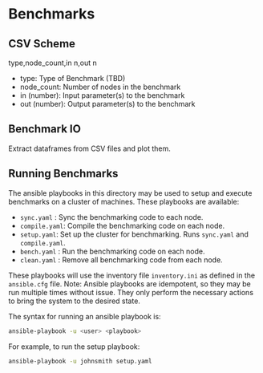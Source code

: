 
# Benchmarks

## CSV Scheme

type,node_count,in n,out n 

- type: Type of Benchmark (TBD)
- node_count: Number of nodes in the benchmark
- in (number): Input parameter(s) to the benchmark
- out (number): Output parameter(s) to the benchmark

## Benchmark IO

Extract dataframes from CSV files and plot them.

## Running Benchmarks

The ansible playbooks in this directory may be used to setup and execute benchmarks on a cluster of machines.
These playbooks are available:
- `sync.yaml`  : Sync the benchmarking code to each node.
- `compile.yaml`: Compile the benchmarking code on each node.
- `setup.yaml`: Set up the cluster for benchmarking. Runs `sync.yaml` and `compile.yaml`.
- `bench.yaml` : Run the benchmarking code on each node.
- `clean.yaml` : Remove all benchmarking code from each node.

These playbooks will use the inventory file `inventory.ini` as defined in the `ansible.cfg` file.
Note: Ansible playbooks are idempotent, so they may be run multiple times without issue.
They only perform the necessary actions to bring the system to the desired state.

The syntax for running an ansible playbook is:

```bash
ansible-playbook -u <user> <playbook>
```

For example, to run the setup playbook:

```bash
ansible-playbook -u johnsmith setup.yaml
```
